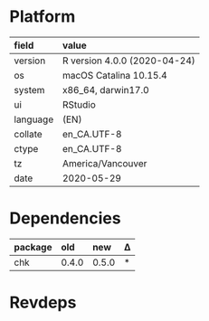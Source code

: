 # Platform

|field    |value                        |
|:--------|:----------------------------|
|version  |R version 4.0.0 (2020-04-24) |
|os       |macOS Catalina 10.15.4       |
|system   |x86_64, darwin17.0           |
|ui       |RStudio                      |
|language |(EN)                         |
|collate  |en_CA.UTF-8                  |
|ctype    |en_CA.UTF-8                  |
|tz       |America/Vancouver            |
|date     |2020-05-29                   |

# Dependencies

|package |old   |new   |Δ  |
|:-------|:-----|:-----|:--|
|chk     |0.4.0 |0.5.0 |*  |

# Revdeps

